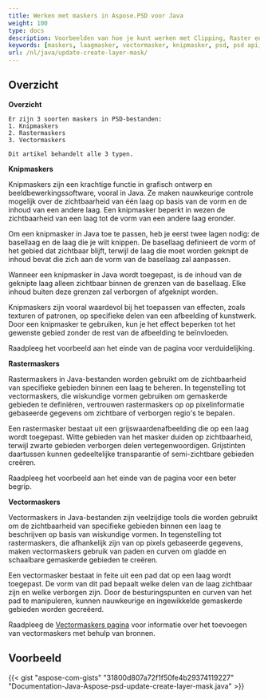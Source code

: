 ```yaml
---
title: Werken met maskers in Aspose.PSD voor Java
weight: 100
type: docs
description: Voorbeelden van hoe je kunt werken met Clipping, Raster en Vector Maskers in een PSD-bestand
keywords: [maskers, laagmasker, vectormasker, knipmasker, psd, psd api, java, codesample]
url: /nl/java/update-create-layer-mask/
---
```


## **Overzicht**

**Overzicht**
	
	Er zijn 3 soorten maskers in PSD-bestanden:
	1. Knipmaskers
	2. Rastermaskers
	3. Vectormaskers
	
	Dit artikel behandelt alle 3 typen.

**Knipmaskers**

Knipmaskers zijn een krachtige functie in grafisch ontwerp en beeldbewerkingssoftware, vooral in Java. Ze maken nauwkeurige controle mogelijk over de zichtbaarheid van één laag op basis van de vorm en de inhoud van een andere laag. Een knipmasker beperkt in wezen de zichtbaarheid van een laag tot de vorm van een andere laag eronder.

Om een knipmasker in Java toe te passen, heb je eerst twee lagen nodig: de basellaag en de laag die je wilt knippen. De basellaag definieert de vorm of het gebied dat zichtbaar blijft, terwijl de laag die moet worden geknipt de inhoud bevat die zich aan de vorm van de basellaag zal aanpassen.

Wanneer een knipmasker in Java wordt toegepast, is de inhoud van de geknipte laag alleen zichtbaar binnen de grenzen van de basellaag. Elke inhoud buiten deze grenzen zal verborgen of afgeknipt worden.

Knipmaskers zijn vooral waardevol bij het toepassen van effecten, zoals texturen of patronen, op specifieke delen van een afbeelding of kunstwerk. Door een knipmasker te gebruiken, kun je het effect beperken tot het gewenste gebied zonder de rest van de afbeelding te beïnvloeden.

Raadpleeg het voorbeeld aan het einde van de pagina voor verduidelijking.

**Rastermaskers** 

Rastermaskers in Java-bestanden worden gebruikt om de zichtbaarheid van specifieke gebieden binnen een laag te beheren. In tegenstelling tot vectormaskers, die wiskundige vormen gebruiken om gemaskerde gebieden te definiëren, vertrouwen rastermaskers op op pixelinformatie gebaseerde gegevens om zichtbare of verborgen regio's te bepalen.

Een rastermasker bestaat uit een grijswaardenafbeelding die op een laag wordt toegepast. Witte gebieden van het masker duiden op zichtbaarheid, terwijl zwarte gebieden verborgen delen vertegenwoordigen. Grijstinten daartussen kunnen gedeeltelijke transparantie of semi-zichtbare gebieden creëren.

Raadpleeg het voorbeeld aan het einde van de pagina voor een beter begrip.

**Vectormaskers**

Vectormaskers in Java-bestanden zijn veelzijdige tools die worden gebruikt om de zichtbaarheid van specifieke gebieden binnen een laag te beschrijven op basis van wiskundige vormen. In tegenstelling tot rastermaskers, die afhankelijk zijn van op pixels gebaseerde gegevens, maken vectormaskers gebruik van paden en curven om gladde en schaalbare gemaskerde gebieden te creëren.

Een vectormasker bestaat in feite uit een pad dat op een laag wordt toegepast. De vorm van dit pad bepaalt welke delen van de laag zichtbaar zijn en welke verborgen zijn. Door de besturingspunten en curven van het pad te manipuleren, kunnen nauwkeurige en ingewikkelde gemaskerde gebieden worden gecreëerd.

Raadpleeg de [Vectormaskers pagina](https://reference.aspose.com/psd/java/com.aspose.psd.fileformats.psd.layers/layermaskdatashort/) voor informatie over het toevoegen van vectormaskers met behulp van bronnen.

## **Voorbeeld**
{{< gist "aspose-com-gists" "31800d807a72f1f50fe4b29374119227" "Documentation-Java-Aspose-psd-update-create-layer-mask.java" >}}
